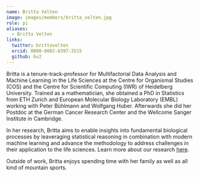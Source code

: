 ```yaml
---
name: Britta Velten
image: images/members/britta_velten.jpg
role: pi
aliases:
  - Britta Velten
links:
  twitter: brittavelten
  orcid: 0000-0002-8397-3515
  github: bv2
---
```


Britta is a tenure-track-professor for Multifactorial Data Analysis and Machine Learning in the Life Sciences at the Centre for Organismal Studies (COS) and the Centre for Scientific Computing (IWR) of Heidelberg University. Trained as a mathematician, she obtained a PhD in Statistics from ETH Zurich and European Molecular Biology Laboratory (EMBL) working with Peter Bühlmann and Wolfgang Huber. Afterwards she did her Postdoc at the German Cancer Research Center and the Wellcome Sanger Institute in Cambridge. 

In her research, Britta aims to enable insights into fundamental biological processes by leaveraging statistical reasoning in combination with modern machine learning and advance the methodology to address challenges in their application to the life sciences. Learn more about our research [here](https://velten-group.org/research/). 

Outside of work, Britta enjoys spending time with her family as well as all kind of mountain sports.
